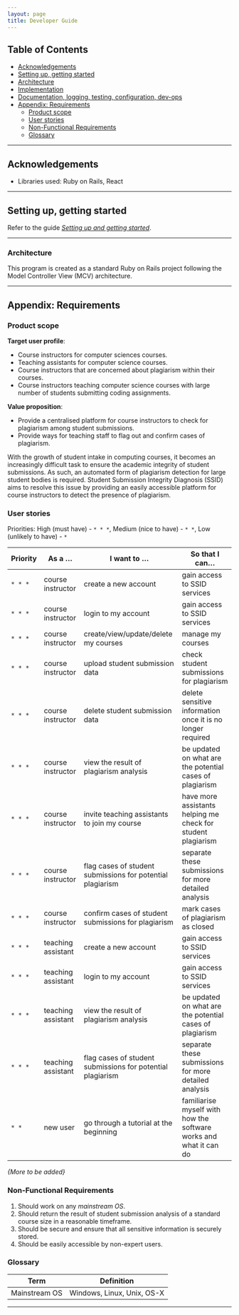 ```yaml
---
layout: page
title: Developer Guide
---
```


## Table of Contents
- [Acknowledgements](#acknowledgements)
- [Setting up, getting started](#setting-up-getting-started)
- [Architecture](#architecture)
- [Implementation](#implementation)
- [Documentation, logging, testing, configuration, dev-ops](#documentation-logging-testing-configuration-dev-ops)
- [Appendix: Requirements](#appendix-requirements)
  - [Product scope](#product-scope)
  - [User stories](#user-stories)
  - [Non-Functional Requirements](#non-functional-requirements)
  - [Glossary](#glossary)



---

## **Acknowledgements**

* Libraries used: Ruby on Rails, React

---

## **Setting up, getting started**

Refer to the guide [_Setting up and getting started_](SettingUp.md).

---


### Architecture

This program is created as a standard Ruby on Rails project following the Model Controller View (MCV) architecture.

---

## **Appendix: Requirements**

### Product scope

**Target user profile**:

* Course instructors for computer sciences courses.
* Teaching assistants for computer science courses.
* Course instructors that are concerned about plagiarism within their courses.
* Course instructors teaching computer science courses with large number of students submitting coding assignments.

**Value proposition**:
* Provide a centralised platform for course instructors to check for plagiarism among student submissions.
* Provide ways for teaching staff to flag out and confirm cases of plagiarism.


With the growth of student intake in computing courses, it becomes an increasingly difficult task to ensure the academic integrity of student submissions.  As such, an automated form of plagiarism detection for large student bodies is required. Student Submission Integrity Diagnosis (SSID) aims to resolve this issue by providing an easily accessible platform for course instructors to detect the presence of plagiarism.

### User stories

Priorities: High (must have) - `* * *`, Medium (nice to have) - `* *`, Low (unlikely to have) - `*`


| Priority | As a …                 | I want to …                                                                              | So that I can…                                                                |
| -------- | ---------------------- | ---------------------------------------------------------------------------------------- | ----------------------------------------------------------------------------- |
| `* * *`  | course instructor      | create a new account                                                                     | gain access to SSID services                                   |
| `* * *`  | course instructor      | login to my account                                                                      | gain access to SSID services                                        |
| `* * *`  | course instructor      | create/view/update/delete my courses                                                     | manage my courses                 |
| `* * *`  | course instructor      | upload student submission data                                                           | check student submissions for plagiarism   |
| `* * *`  | course instructor      | delete student submission data                                                           | delete sensitive information once it is no longer required          |
| `* * *`  | course instructor      | view the result of plagiarism analysis                                                    | be updated on what are the potential cases of plagiarism                                      |
| `* * *`  | course instructor      | invite teaching assistants to join my course                                             | have more assistants helping me check for student plagiarism                 |
| `* * *`  | course instructor      | flag cases of student submissions for potential plagiarism                                | separate these submissions for more detailed analysis |
| `* * *`  | course instructor      | confirm cases of student submissions for plagiarism                                       | mark cases of plagiarism as closed          |
| `* * *`  | teaching assistant     | create a new account                                                                     | gain access to SSID services            |
| `* * *`  | teaching assistant     | login to my account                                                                      | gain access to SSID services                                                   |
| `* * *`  | teaching assistant     | view the result of plagiarism analysis                                                    | be updated on what are the potential cases of plagiarism                                      |
| `* * *`  | teaching assistant     | flag cases of student submissions for potential plagiarism                                | separate these submissions for more detailed analysis |
| `* *`    | new user               | go through a tutorial at the beginning                                                   | familiarise myself with how the software works and what it can do                  |


*{More to be added}*



### Non-Functional Requirements

1. Should work on any _mainstream OS_.
2. Should return the result of student submission analysis of a standard course size in a reasonable timeframe.
3. Should be secure and ensure that all sensitive information is securely stored.
8. Should be easily accessible by non-expert users.


### Glossary

| Term                | Definition                                                                                                                                |
|---------------------|-------------------------------------------------------------------------------------------------------------------------------------------|
| Mainstream OS       | Windows, Linux, Unix, OS-X |


---
